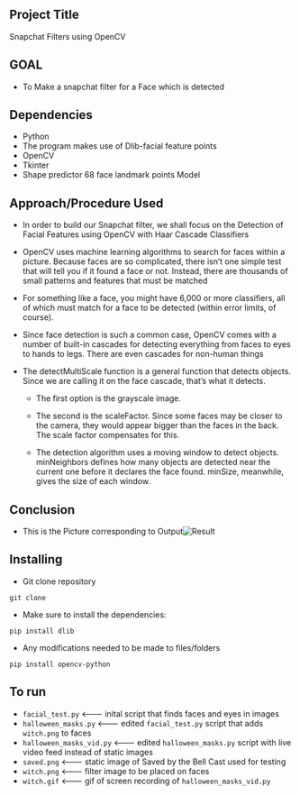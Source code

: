 
## Project Title

Snapchat Filters using OpenCV 


## GOAL
* To Make a snapchat filter for a Face which is detected

## Dependencies
* Python
* The program makes use of Dlib-facial feature points
* OpenCV
* Tkinter
* Shape predictor 68 face landmark points Model

## Approach/Procedure Used
* In order to build our Snapchat filter, we shall focus on the Detection of Facial Features using OpenCV with Haar Cascade Classifiers
* OpenCV uses machine learning algorithms to search for faces within a picture. Because faces are so complicated, there isn’t one simple test that will tell you if it found a face or not. Instead, there are thousands of small patterns and features that must be matched
* For something like a face, you might have 6,000 or more classifiers, all of which must match for a face to be detected (within error limits, of course).
* Since face detection is such a common case, OpenCV comes with a number of built-in cascades for detecting everything from faces to eyes to hands to legs. There are even cascades for non-human things
* The detectMultiScale function is a general function that detects objects. Since we are calling it on the face cascade, that’s what it detects.

  * The first option is the grayscale image.

  * The second is the scaleFactor. Since some faces may be closer to the camera, they would appear bigger than the faces in the back. The scale factor compensates for this.

  * The detection algorithm uses a moving window to detect objects. minNeighbors defines how many objects are detected near the current one before it declares the face found. minSize, meanwhile, gives the size of each window.



## Conclusion
- This is the Picture corresponding to Output![Result](https://user-images.githubusercontent.com/65017645/193783150-073b66a2-e9b9-4bd1-8b48-a791384b8bf0.png)




## Installing
* Git clone repository
```
git clone 
```
* Make sure to install the dependencies:
```
pip install dlib
```
* Any modifications needed to be made to files/folders
```
pip install opencv-python
```


## To run
- `facial_test.py`          <--- inital script that finds faces and eyes in images
- `halloween_masks.py`      <--- edited `facial_test.py` script that adds `witch.png` to faces
- `halloween_masks_vid.py`  <--- edited `halloween_masks.py` script with live video feed instead of static images
- `saved.png`               <--- static image of Saved by the Bell Cast used for testing
- `witch.png`               <--- filter image to be placed on faces
- `witch.gif`               <--- gif of screen recording of `halloween_masks_vid.py`
